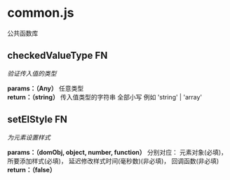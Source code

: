 # common.js

公共函数库

## checkedValueType FN

*验证传入值的类型*

**params：（Any）** 任意类型  
**return：（string）** 传入值类型的字符串  全部小写 例如 'string' | 'array'   

## setElStyle FN

*为元素设置样式*

**params：（domObj, object, number, function）** 分别对应： 元素对象(必填)， 所要添加样式(必填)， 延迟修改样式时间(毫秒数)(非必填)， 回调函数(非必填)
**return：（false）**